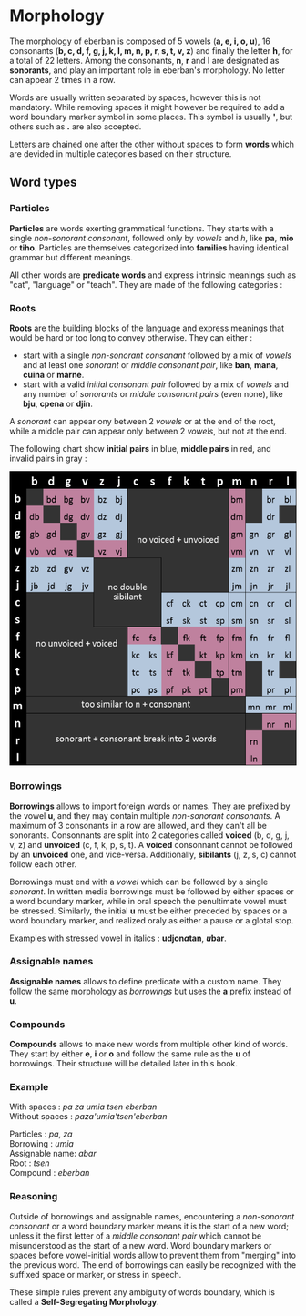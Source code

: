 # Morphology

The morphology of eberban is composed of 5 vowels (__a, e, i, o, u__), 16
consonants (__b, c, d, f, g, j, k, l, m, n, p, r, s, t, v, z__) and finally the
letter __h__, for a total of 22 letters. Among the consonants, __n__, __r__ and
__l__ are designated as __sonorants__, and play an important role in eberban's
morphology. No letter can appear 2 times in a row.

Words are usually written separated by spaces, however this is not mandatory.
While removing spaces it might however be required to add a word boundary marker
symbol in some places. This symbol is usually __'__, but others such as __.__
are also accepted.

Letters are chained one after the other without spaces to form __words__ which
are devided in multiple categories based on their structure.

## Word types

### Particles

__Particles__ are words exerting grammatical functions. They starts with a
single _non-sonorant consonant_, followed only by _vowels_ and _h_, like __pa__,
__mio__ or __tiho__. Particles are themselves categorized into __families__
having identical grammar but different meanings.

All other words are __predicate words__ and express intrinsic meanings such as
"cat", "language" or "teach". They are made of the following categories :

### Roots

__Roots__ are the building blocks of the language and express meanings that
would be hard or too long to convey otherwise. They can either :

- start with a single _non-sonorant consonant_ followed by a mix of _vowels_ and
  at least one _sonorant_ or _middle consonant pair_, like __ban__, __mana__,
  __cuina__ or __marne__.
- start with a valid _initial consonant pair_ followed by a mix of _vowels_ and
  any number of _sonorants_ or _middle consonant pairs_ (even none), like
  __bju__, __cpena__ or __djin__.

A _sonorant_ can appear ony between 2 _vowels_ or at the end of the root, while
a middle pair can appear only between 2 _vowels_, but not at the end.

The following chart show __initial pairs__ in blue, __middle pairs__ in red, and
invalid pairs in gray :

![Chart of valid initial and middle pairs](1-1/chart-pairs.png)

### Borrowings

__Borrowings__ allows to import foreign words or names. They are prefixed by the
vowel __u__, and they may contain multiple _non-sonorant consonants_. A maximum
of 3 consonants in a row are allowed, and they can't all be sonorants.
Consonnants are split into 2 categories called __voiced__ (b, d, g, j, v, z) and
__unvoiced__ (c, f, k, p, s, t). A __voiced__ consonnant cannot be followed by
an __unvoiced__ one, and vice-versa. Additionally, __sibilants__ (j, z, s, c)
cannot follow each other.

Borrowings must end with a _vowel_ which can be followed by a single _sonorant_.
In written media borrowings must be followed by either spaces or a word boundary
marker, while in oral speech the penultimate vowel must be stressed. Similarly,
the initial __u__ must be either preceded by spaces or a word boundary marker,
and realized oraly as either a pause or a glotal stop.

Examples with stressed vowel in italics : __udjon*a*tan__, __*u*bar__.

### Assignable names

__Assignable names__ allows to define predicate with a custom name. They follow
the same morphology as _borrowings_ but uses the __a__ prefix instead of __u__.

### Compounds

__Compounds__ allows to make new words from multiple other kind of words. They
start by either __e__, __i__ or __o__ and follow the same rule as the
__u__ of borrowings. Their structure will be detailed later in this book.

### Example

With spaces : _pa za umia tsen eberban_  
Without spaces : _paza'umia'tsen'eberban_

Particles : _pa_, _za_  
Borrowing : _umia_  
Assignable name: _abar_  
Root : _tsen_  
Compound : _eberban_

### Reasoning

Outside of borrowings and assignable names, encountering a _non-sonorant
consonant_ or a word boundary marker means it is the start of a new word; unless
it the first letter of a _middle consonant pair_ which cannot be misunderstood
as the start of a new word. Word boundary markers or spaces before vowel-initial
words allow to prevent them from "merging" into the previous word. The end of
borrowings can easily be recognized with the suffixed space or marker, or stress
in speech.

These simple rules prevent any ambiguity of words boundary, which is called a
__Self-Segregating Morphology__.